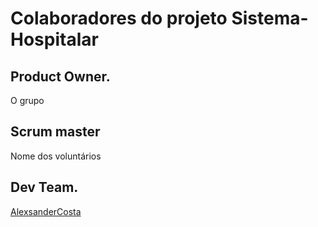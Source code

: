 # Colaboradores do projeto Sistema-Hospitalar
## Product Owner.
O grupo

## Scrum master
Nome dos voluntários

## Dev Team.
[AlexsanderCosta](https://github.com/SrSmile)
